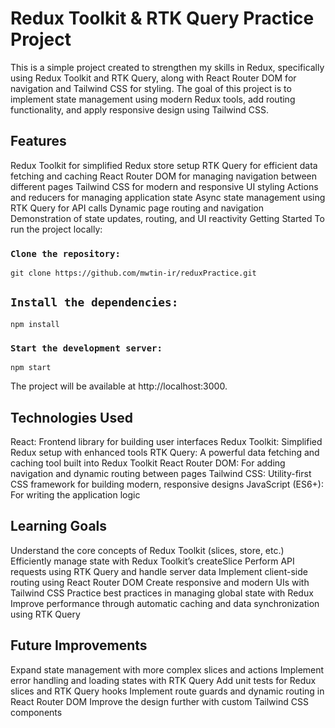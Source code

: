 #  Redux Toolkit & RTK Query Practice Project
This is a simple project created to strengthen my skills in Redux, specifically using Redux Toolkit and RTK Query, along with React Router DOM for navigation and Tailwind CSS for styling. The goal of this project is to implement state management using modern Redux tools, add routing functionality, and apply responsive design using Tailwind CSS.

## Features
Redux Toolkit for simplified Redux store setup
RTK Query for efficient data fetching and caching
React Router DOM for managing navigation between different pages
Tailwind CSS for modern and responsive UI styling
Actions and reducers for managing application state
Async state management using RTK Query for API calls
Dynamic page routing and navigation
Demonstration of state updates, routing, and UI reactivity
Getting Started
To run the project locally:

### `Clone the repository:`

```
git clone https://github.com/mwtin-ir/reduxPractice.git
```
## `Install the dependencies:`


```
npm install
```

### `Start the development server:`
```
npm start
```

The project will be available at http://localhost:3000.

## Technologies Used
React: Frontend library for building user interfaces
Redux Toolkit: Simplified Redux setup with enhanced tools
RTK Query: A powerful data fetching and caching tool built into Redux Toolkit
React Router DOM: For adding navigation and dynamic routing between pages
Tailwind CSS: Utility-first CSS framework for building modern, responsive designs
JavaScript (ES6+): For writing the application logic
## Learning Goals
Understand the core concepts of Redux Toolkit (slices, store, etc.)
Efficiently manage state with Redux Toolkit’s createSlice
Perform API requests using RTK Query and handle server data
Implement client-side routing using React Router DOM
Create responsive and modern UIs with Tailwind CSS
Practice best practices in managing global state with Redux
Improve performance through automatic caching and data synchronization using RTK Query
## Future Improvements
Expand state management with more complex slices and actions
Implement error handling and loading states with RTK Query
Add unit tests for Redux slices and RTK Query hooks
Implement route guards and dynamic routing in React Router DOM
Improve the design further with custom Tailwind CSS components
